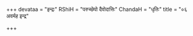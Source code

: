 +++
devataa = "इन्द्रः"
RShiH = "परुच्छेपो दैवोदासिः"
ChandaH = "धृतिः"
title = "०६ अवर्मह इन्द्र"

+++
